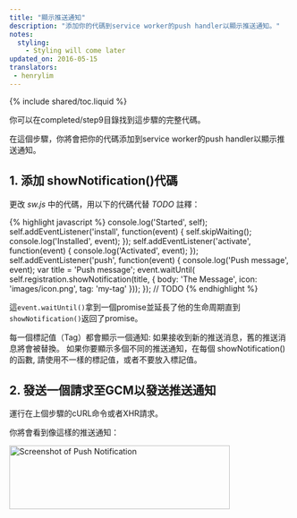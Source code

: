 ```yaml
---
title: "顯示推送通知"
description: "添加你的代碼到service worker的push handler以顯示推送通知。"
notes:
  styling:
    - Styling will come later
updated_on: 2016-05-15
translators:
 - henrylim
---
```


{% include shared/toc.liquid %}

你可以在completed/step9目錄找到這步驟的完整代碼。

在這個步驟，你將會把你的代碼添加到service worker的push handler以顯示推送通知。

## 1. 添加 showNotification()代碼

更改 _sw.js_ 中的代碼，用以下的代碼代替 _TODO_ 註釋：

{% highlight javascript %}
console.log('Started', self);
self.addEventListener('install', function(event) {
  self.skipWaiting();
  console.log('Installed', event);
});
self.addEventListener('activate', function(event) {
  console.log('Activated', event);
});
self.addEventListener('push', function(event) {
  console.log('Push message', event);
  var title = 'Push message';
  event.waitUntil(
    self.registration.showNotification(title, {
      body: 'The Message',
      icon: 'images/icon.png',
      tag: 'my-tag'
    }));
});
// TODO
{% endhighlight %}

這`event.waitUntil()`拿到一個promise並延長了他的生命周期直到`showNotification()`返回了promise。

每一個標記值（Tag）都會顯示一個通知: 如果接收到新的推送消息，舊的推送消息將會被替換。 如果你要顯示多個不同的推送通知，在每個 showNotification() 的函數, 請使用不一樣的標記值，或者不要放入標記值。

## 2. 發送一個請求至GCM以發送推送通知

運行在上個步驟的cURL命令或者XHR請求。

你將會看到像這樣的推送通知：

<img src="images/image19.png" width="394" height="114" alt="Screenshot of Push Notification" />

